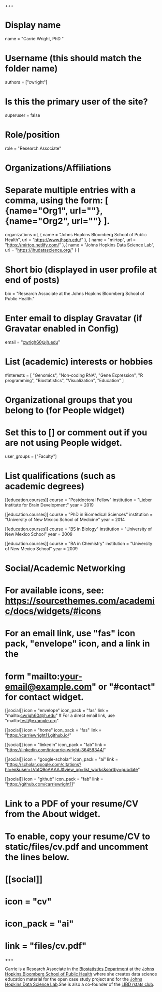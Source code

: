 +++
# Display name
name = "Carrie Wright, PhD "

# Username (this should match the folder name)
authors = ["cwright"]

# Is this the primary user of the site?
superuser = false

# Role/position
role = "Research Associate"

# Organizations/Affiliations
#    Separate multiple entries with a comma, using the form: [ {name="Org1", url=""}, {name="Org2", url=""} ].
organizations = [ { name = "Johns Hopkins Bloomberg School of Public Health", url = "https://www.jhsph.edu/" }, { name = "mirtop", url = "https://mirtop.netlify.com/" },{ name = "Johns Hopkins Data Science Lab", url = "https://jhudatascience.org/" } ]

# Short bio (displayed in user profile at end of posts)
bio = "Research Associate at the Johns Hopkins Bloomberg School of Public Health."

# Enter email to display Gravatar (if Gravatar enabled in Config)
email = "cwrigh60@jh.edu"

# List (academic) interests or hobbies
#interests = [ "Genomics", "Non-coding RNA", "Gene Expression", "R programming", "Biostatistics", "Visualization", "Education" ]

# Organizational groups that you belong to (for People widget)
# Set this to [] or comment out if you are not using People widget.
user_groups = ["Faculty"]

# List qualifications (such as academic degrees)
[[education.courses]]
 course = "Postdoctoral Fellow"
 institution = "Lieber Institute for Brain Development"
 year = 2019
 
[[education.courses]]
 course = "PhD in Biomedical Sciences"
 institution = "University of New Mexico School of Medicine"
 year = 2014

[[education.courses]]
  course = "BS in Biology"
  institution = "University of New Mexico School"
  year = 2009
  
[[education.courses]]
  course = "BA in Chemistry"
  institution = "University of New Mexico School"
  year = 2009

# Social/Academic Networking
# For available icons, see: https://sourcethemes.com/academic/docs/widgets/#icons
# For an email link, use "fas" icon pack, "envelope" icon, and a link in the
# form "mailto:your-email@example.com" or "#contact" for contact widget.
[[social]]
  icon = "envelope"
  icon_pack = "fas"
  link = "mailto:cwrigh60@jh.edu" # For a direct email link, use "mailto:test@example.org".
  
[[social]]
  icon = "home"
  icon_pack = "fas"
  link = "https://carriewright11.github.io/"

[[social]]
  icon = "linkedin"
  icon_pack = "fab"
  link = "https://linkedin.com/in/carrie-wright-36458344/"

[[social]]
  icon = "google-scholar"
  icon_pack = "ai"
  link = "https://scholar.google.com/citations?hl=en&user=LVotQ9oAAAAJ&view_op=list_works&sortby=pubdate"

[[social]]
  icon = "github"
  icon_pack = "fab"
  link = "https://github.com/carriewright11"

# Link to a PDF of your resume/CV from the About widget.
# To enable, copy your resume/CV to static/files/cv.pdf and uncomment the lines below.
# [[social]]
# icon = "cv"
# icon_pack = "ai"
# link = "files/cv.pdf"

+++

  Carrie is a Research Associate in the [Biostatistics Department](https://www.jhsph.edu/departments/biostatistics/index.html)
at the [Johns Hopkins Bloomberg School of Public Health](https://www.jhsph.edu) 
where she creates data science education material for the open case study project and for the [Johns Hopkins Data Science Lab](https://jhudatascience.org/).She is also a co-founder of the [LIBD rstats club](http://research.libd.org/rstatsclub/#.XKVLJetKi50).
